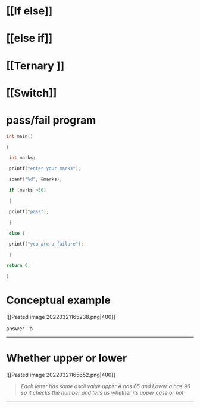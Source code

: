 # [[If else]]
# [[else  if]]
# [[Ternary ]]
# [[Switch]] 
# pass/fail program

```c
int main()

{

 int marks;

 printf("enter your marks");

 scanf("%d", &marks);

 if (marks >30)

 {

 printf("pass");

 }

 else {

 printf("you are a failure");

 }

return 0;

}
```

# Conceptual example
![[Pasted image 20220321165238.png|400]]

answer - b

___
# Whether upper or lower
![[Pasted image 20220321165652.png|400]]

> 
> *Each letter has some ascii value upper A has 65 and Lower a has 96 so it checks the number and tells us whether its upper case or not*
> 
___
